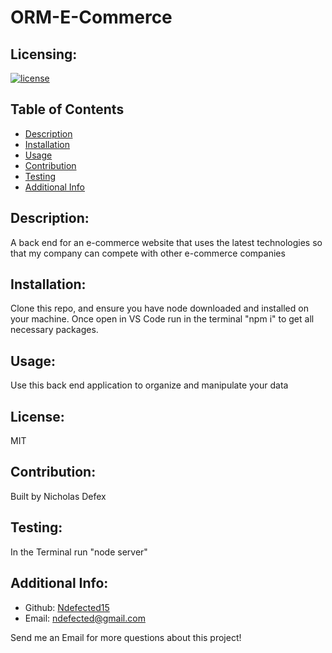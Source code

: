 # ORM-E-Commerce

## Licensing:

[![license](https://img.shields.io/badge/license-MIT-blue)](https://shields.io)

## Table of Contents

- [Description](#description)
- [Installation](#installation)
- [Usage](#usage)
- [Contribution](#contribution)
- [Testing](#testing)
- [Additional Info](#additional-info)

## Description:

A back end for an e-commerce website that uses the latest technologies so that my company can compete with other e-commerce companies

## Installation:

Clone this repo, and ensure you have node downloaded and installed on your machine. Once open in VS Code run in the terminal "npm i" to get all necessary packages.

## Usage:

Use this back end application to organize and manipulate your data

## License:

MIT

## Contribution:

Built by Nicholas Defex

## Testing:

In the Terminal run "node server"

## Additional Info:

- Github: [Ndefected15](https://github.com/Ndefected15)
- Email: ndefected@gmail.com

Send me an Email for more questions about this project!
